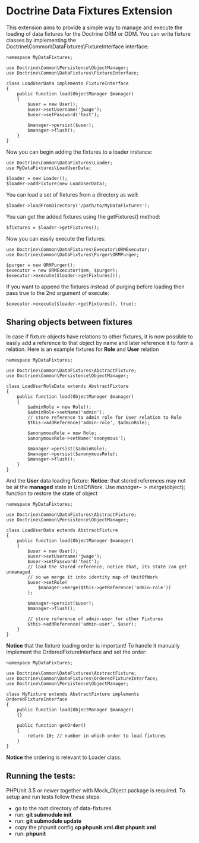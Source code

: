# Doctrine Data Fixtures Extension

This extension aims to provide a simple way to manage and execute the loading of data fixtures
for the Doctrine ORM or ODM. You can write fixture classes by implementing the
Doctrine\Common\DataFixtures\FixtureInterface interface:

    namespace MyDataFixtures;

    use Doctrine\Common\Persistence\ObjectManager;
    use Doctrine\Common\DataFixtures\FixtureInterface;

    class LoadUserData implements FixtureInterface
    {
        public function load(ObjectManager $manager)
        {
            $user = new User();
            $user->setUsername('jwage');
            $user->setPassword('test');

            $manager->persist($user);
            $manager->flush();
        }
    }

Now you can begin adding the fixtures to a loader instance:

    use Doctrine\Common\DataFixtures\Loader;
    use MyDataFixtures\LoadUserData;

    $loader = new Loader();
    $loader->addFixture(new LoadUserData);

You can load a set of fixtures from a directory as well:

    $loader->loadFromDirectory('/path/to/MyDataFixtures');

You can get the added fixtures using the getFixtures() method:

    $fixtures = $loader->getFixtures();

Now you can easily execute the fixtures:

    use Doctrine\Common\DataFixtures\Executor\ORMExecutor;
    use Doctrine\Common\DataFixtures\Purger\ORMPurger;

    $purger = new ORMPurger();
    $executor = new ORMExecutor($em, $purger);
    $executor->execute($loader->getFixtures());

If you want to append the fixtures instead of purging before loading then pass true
to the 2nd argument of execute:

    $executor->execute($loader->getFixtures(), true);

## Sharing objects between fixtures

In case if fixture objects have relations to other fixtures, it is now possible
to easily add a reference to that object by name and later reference it to form
a relation. Here is an example fixtures for **Role** and **User** relation

    namespace MyDataFixtures;

    use Doctrine\Common\DataFixtures\AbstractFixture;
    use Doctrine\Common\Persistence\ObjectManager;

    class LoadUserRoleData extends AbstractFixture
    {
        public function load(ObjectManager $manager)
        {
            $adminRole = new Role();
            $adminRole->setName('admin');
            // store reference to admin role for User relation to Role
            $this->addReference('admin-role', $adminRole);
            
            $anonymousRole = new Role;
            $anonymousRole->setName('anonymous');
    
            $manager->persist($adminRole);
            $manager->persist($anonymousRole);
            $manager->flush();
        }
    }
    
And the **User** data loading fixture:
**Notice**: that stored references may not be at the **managed** state in UnitOfWork.
Use $manager->merge($object); function to restore the state of object

    namespace MyDataFixtures;

    use Doctrine\Common\DataFixtures\AbstractFixture;
    use Doctrine\Common\Persistence\ObjectManager;

    class LoadUserData extends AbstractFixture
    {
        public function load(ObjectManager $manager)
        {
            $user = new User();
            $user->setUsername('jwage');
            $user->setPassword('test');
            // load the stored reference, notice that, its state can get unmanaged
            // so we merge it into identity map of UnitOfWork
            $user->setRole(
                $manager->merge($this->getReference('admin-role'))
            );

            $manager->persist($user);
            $manager->flush();
            
            // store reference of admin-user for other Fixtures
            $this->addReference('admin-user', $user);
        }
    }

**Notice** that the fixture loading order is important! To handle it manually
implement the OrderedFixtureInterface and set the order:

    namespace MyDataFixtures;

    use Doctrine\Common\DataFixtures\AbstractFixture;
    use Doctrine\Common\DataFixtures\OrderedFixtureInterface;
    use Doctrine\Common\Persistence\ObjectManager;

    class MyFixture extends AbstractFixture implements OrderedFixtureInterface
    {
        public function load(ObjectManager $manager)
        {}
        
        public function getOrder()
        {
            return 10; // number in which order to load fixtures
        }
    }

**Notice** the ordering is relevant to Loader class.

## Running the tests:

PHPUnit 3.5 or newer together with Mock_Object package is required.
To setup and run tests follow these steps:

- go to the root directory of data-fixtures
- run: **git submodule init**
- run: **git submodule update**
- copy the phpunit config **cp phpunit.xml.dist phpunit.xml**
- run: **phpunit**
